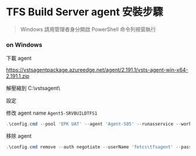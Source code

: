 # TFS Build Server agent 安裝步驟

> Windows 請用管理者身分開啟 PowerShell 命令列視窗執行

### on Windows

下載 agent

https://vstsagentpackage.azureedge.net/agent/2.191.1/vsts-agent-win-x64-2.191.1.zip

解壓縮到 C:\vstsagent\


設定

修改 agent name `Agent5-SRVBUILDTFS1`

```powershell
.\config.cmd --pool 'EPK UAT' --agent 'Agent-S05' --runasservice --work '_work' --url 'http://dev-tfs-p01.fetcp.net.tw:8080/tfs/' --auth negotiate --userName 'fetcs\tfsagent' --password 'P@ssw0rd'  --windowsLogonAccount 'fetcs\tfsagent' --windowsLogonPassword 'P@ssw0rd'
```

移除 agent

```powershell
.\config.cmd remove --auth negotiate --userName 'fetcs\tfsagent' --password 'P@ssw0rd'
```
